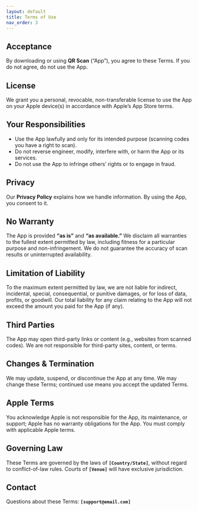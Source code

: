 ```yaml
---
layout: default
title: Terms of Use
nav_order: 3
---
```


## Acceptance

By downloading or using **QR Scan** (“App”), you agree to these Terms. If you do not agree, do not use the App.

## License

We grant you a personal, revocable, non-transferable license to use the App on your Apple device(s) in accordance with Apple’s App Store terms.

## Your Responsibilities

- Use the App lawfully and only for its intended purpose (scanning codes you have a right to scan).  
- Do not reverse engineer, modify, interfere with, or harm the App or its services.  
- Do not use the App to infringe others’ rights or to engage in fraud.

## Privacy

Our **Privacy Policy** explains how we handle information. By using the App, you consent to it.

## No Warranty

The App is provided **“as is”** and **“as available.”** We disclaim all warranties to the fullest extent permitted by law, including fitness for a particular purpose and non-infringement. We do not guarantee the accuracy of scan results or uninterrupted availability.

## Limitation of Liability

To the maximum extent permitted by law, we are not liable for indirect, incidental, special, consequential, or punitive damages, or for loss of data, profits, or goodwill. Our total liability for any claim relating to the App will not exceed the amount you paid for the App (if any).

## Third Parties

The App may open third-party links or content (e.g., websites from scanned codes). We are not responsible for third-party sites, content, or terms.

## Changes & Termination

We may update, suspend, or discontinue the App at any time. We may change these Terms; continued use means you accept the updated Terms.

## Apple Terms

You acknowledge Apple is not responsible for the App, its maintenance, or support; Apple has no warranty obligations for the App. You must comply with applicable Apple terms.

## Governing Law

These Terms are governed by the laws of **`[Country/State]`**, without regard to conflict-of-law rules. Courts of **`[Venue]`** will have exclusive jurisdiction.

## Contact

Questions about these Terms: **`[support@email.com]`**
